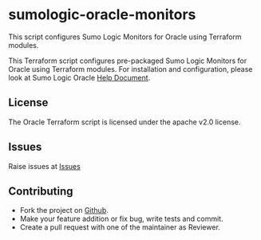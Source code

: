 # sumologic-oracle-monitors

This script configures Sumo Logic Monitors for Oracle using Terraform modules.

This Terraform script configures pre-packaged Sumo Logic Monitors for Oracle using Terraform modules.
For installation and configuration, please look at Sumo Logic Oracle [Help Document](https://help.sumologic.com/07Sumo-Logic-Apps/12Databases/Oracle).
## License

The Oracle Terraform script is licensed under the apache v2.0 license.

## Issues

Raise issues at [Issues](https://github.com/SumoLogic/terraform-sumologic-sumo-logic-monitor/issues)

## Contributing

* Fork the project on [Github](https://github.com/SumoLogic/terraform-sumologic-sumo-logic-monitor).
* Make your feature addition or fix bug, write tests and commit.
* Create a pull request with one of the maintainer as Reviewer.
